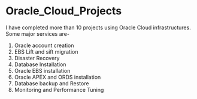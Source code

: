 # Oracle_Cloud_Projects

I have completed more than 10 projects using Oracle Cloud infrastructures. Some major services are-
 1. Oracle account creation
 2. EBS Lift and sift migration
 3. Disaster Recovery
 4. Database Installation
 5. Oracle EBS installation
 6. Oracle APEX and ORDS installation
 7. Database backup and Restore
 8. Monitoring and Performance Tuning
